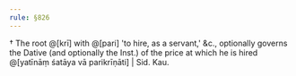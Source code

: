 ```yaml
---
rule: §826
---
```


† The root @[krī] with @[pari] 'to hire, as a servant,' &c., optionally governs the Dative (and optionally the Inst.) of the price at which he is hired @[yatīnāṃ śatāya vā parikrīṇāti] | Sid. Kau.